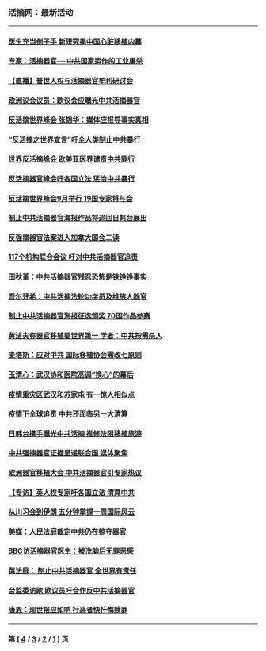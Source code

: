 ### 活摘网：最新活动
---
#### [医生充当刽子手 新研究揭中国心脏移植内幕](../../pages/nf5883/n13772291.md?07100430) 
#### [专家：活摘器官──中共国家运作的工业屠杀](../../pages/nf5883/n13761178.md?07100430) 
#### [【直播】普世人权与活摘器官牟利研讨会](../../pages/nf5883/n13425146.md?07100430) 
#### [欧洲议会议员：欧议会应曝光中共活摘器官](../../pages/nf5883/n13336571.md?07100430) 
#### [反活摘世界峰会 张锦华：媒体应报导事实真相](../../pages/nf5883/n13278502.md?07100430) 
#### [“反活摘之世界宣言”吁全人类制止中共暴行](../../pages/nf5883/n13259730.md?07100430) 
#### [世界反活摘峰会 欧美亚医界谴责中共罪行](../../pages/nf5883/n13253550.md?07100430) 
#### [反活摘器官峰会吁各国立法 惩治中共暴行](../../pages/nf5883/n13245052.md?07100430) 
#### [反活摘世界峰会9月举行 19国专家将与会](../../pages/nf5883/n13201492.md?07100430) 
#### [制止中共活摘器官海报作品将巡回日韩台展出](../../pages/nf5883/n13177791.md?07100430) 
#### [反强摘器官法案进入加拿大国会二读](../../pages/nf5883/n13033450.md?07100430) 
#### [117个机构联合会议 吁对中共活摘器官追责](../../pages/nf5883/n12775087.md?07100430) 
#### [田秋堇：中共活摘器官残忍恐怖是铁铮铮事实](../../pages/nf5883/n12702148.md?07100430) 
#### [吾尔开希：中共活摘法轮功学员及维族人器官](../../pages/nf5883/n12693197.md?07100430) 
#### [制止中共活摘器官海报征选颁奖 70国作品参赛](../../pages/nf5883/n12692050.md?07100430) 
#### [黄洁夫称器官移植要世界第一 学者：中共按需杀人](../../pages/nf5883/n12572329.md?07100430) 
#### [麦塔斯：应对中共 国际移植协会需改七原则](../../pages/nf5883/n12514711.md?07100430) 
#### [玉清心：武汉协和医院高调“换心”的幕后](../../pages/nf5883/n12298730.md?07100430) 
#### [疫情重灾区武汉和苏家屯 有一惊人相似点](../../pages/nf5883/n12150824.md?07100430) 
#### [疫情下全球追责 中共还面临另一大清算](../../pages/nf5883/n12070397.md?07100430) 
#### [日韩台携手曝光中共活摘 推修法阻移植旅游](../../pages/nf5883/n11712046.md?07100430) 
#### [中共强摘器官证据呈递联合国 媒体聚焦](../../pages/nf5883/n11546426.md?07100430) 
#### [欧洲器官移植大会 中共活摘器官引专家热议](../../pages/nf5883/n11539095.md?07100430) 
#### [【专访】英人权专家吁各国立法 清算中共](../../pages/nf5883/n11367315.md?07100430) 
#### [从川习会到伊朗 五分钟掌握一周国际风云](../../pages/nf5883/n11338520.md?07100430) 
#### [美媒：人民法庭裁定中共仍在掠夺器官](../../pages/nf5883/n11334897.md?07100430) 
#### [BBC访活摘器官医生：被洗脑后无罪恶感](../../pages/nf5883/n11335935.md?07100430) 
#### [英法庭： 制止中共活摘器官 全世界有责任](../../pages/nf5883/n11330691.md?07100430) 
#### [台监委访欧 欧议员吁合作反中共活摘器官](../../pages/nf5883/n11109190.md?07100430) 
#### [唐恩：现世报应如响 行恶者快忏悔赎罪](../../pages/nf5883/n11104016.md?07100430) 

---
#### 第 [ [4](./4.md?07100430) / [3](./3.md?07100430) / [2](./2.md?07100430) / [1](./1.md?07100430) ] 页
